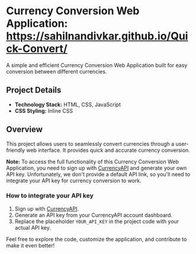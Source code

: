 # Currency Conversion Web Application: https://sahilnandivkar.github.io/Quick-Convert/

A simple and efficient Currency Conversion Web Application built for easy conversion between different currencies.

## Project Details

- **Technology Stack:** HTML, CSS, JavaScript
- **CSS Styling:** Inline CSS

## Overview

This project allows users to seamlessly convert currencies through a user-friendly web interface. It provides quick and accurate currency conversion.

**Note:** To access the full functionality of this Currency Conversion Web Application, you need to sign up with [CurrencyAPI](https://currencyapi.com/) and generate your own API key. Unfortunately, we don't provide a default API link, so you'll need to integrate your API key for currency conversion to work.

### How to integrate your API key

1. Sign up with [CurrencyAPI](https://currencyapi.com/).
2. Generate an API key from your CurrencyAPI account dashboard.
3. Replace the placeholder `YOUR_API_KEY` in the project code with your actual API key.

Feel free to explore the code, customize the application, and contribute to make it even better!
